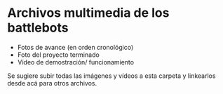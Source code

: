 # Archivos multimedia de los battlebots

- Fotos de avance (en orden cronológico)
- Foto del proyecto terminado
- Vídeo de demostración/ funcionamiento

Se sugiere subir todas las imágenes y vídeos a esta carpeta y linkearlos desde acá para otros archivos. 
